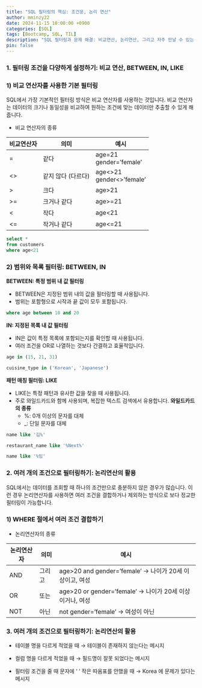 ```yaml
---
title: "SQL 필터링의 핵심: 조건문, 논리 연산"
author: mminzy22
date: 2024-11-15 10:00:00 +0900
categories: [SQL]
tags: [Bootcamp, SQL, TIL]
description: "SQL 필터링과 문제 해결: 비교연산, 논리연산, 그리고 자주 만날 수 있는 에러 메시지"
pin: false
---
```



### 1. 필터링 조건을 다양하게 설정하기: 비교 연산, BETWEEN, IN, LIKE
### 1)  비교 연산자를 사용한 기본 필터링
SQL에서 가장 기본적인 필터링 방식은 비교 연산자를 사용하는 것입니다. 비교 연산자는 데이터의 크기나 동일성을 비교하여 원하는 조건에 맞는 데이터만 추출할 수 있게 해줍니다.

- 비교 연산자의 종류

| 비교연산자 | 의미 | 예시 |
|----------|-----------|------------|
| =      | 같다         | age=21<br>gender=’female’|
| <>     | 같지 않다 (다르다)| age<>21<br>gender<>’female’ |
| >      | 크다         | age>21 |
| >=     | 크거나 같다 | age>=21 |
| <      | 작다         | age<21 |
| <=     | 작거나 같다       | age<=21 |

```sql
select *
from customers
where age<21
```

### 2) 범위와 목록 필터링: BETWEEN, IN
**BETWEEN: 특정 범위 내 값 필터링**
- BETWEEN은 지정된 범위 내의 값을 필터링할 때 사용됩니다.
- 범위는 포함형으로 시작과 끝 값이 모두 포함됩니다.
```sql
where age between 10 and 20
```

**IN: 지정된 목록 내 값 필터링**
- IN은 값이 특정 목록에 포함되는지를 확인할 때 사용됩니다.
- 여러 조건을 OR로 나열하는 것보다 간결하고 효율적입니다.
```sql
age in (15, 21, 31)
```
```sql
cuisine_type in ('Korean', 'Japanese')
```

**패턴 매칭 필터링: LIKE**
- LIKE는 특정 패턴과 유사한 값을 찾을 때 사용됩니다.
- 주로 와일드카드와 함께 사용되며, 복잡한 텍스트 검색에서 유용합니다.
**와일드카드의 종류**
    - %: 0개 이상의 문자를 대체
    - _: 단일 문자를 대체
```sql
name like '김%'
```
```sql
restaurant_name like '%Next%'
```
```sql
name like '%임'
```

### 2. 여러 개의 조건으로 필터링하기: 논리연산의 활용
SQL에서는 데이터를 조회할 때 하나의 조건만으로 충분하지 않은 경우가 많습니다. 이런 경우 논리연산자를 사용하면 여러 조건을 결합하거나 제외하는 방식으로 보다 정교한 필터링이 가능합니다.
### 1)  WHERE 절에서 여러 조건 결합하기

- 논리연산자의 종류

| 논리연산자 | 의미 | 예시 |
|----------|-----------|------------|
| AND| 그리고 | age>20 and gender=’female’ → 나이가 20세 이상이고, 여성|
| OR | 또는   | age>20 or gender=’female’ → 나이가 20세 이상이거나, 여성 |
| NOT| 아닌   | not gender=’female’ → 여성이 아닌  |

### 3. 여러 개의 조건으로 필터링하기: 논리연산의 활용
- 테이블 명을 다르게 적었을 때 → 테이블이 존재하지 않는다는 메시지

- 컬럼 명을 다르게 적었을 때 → 필드명이 잘못 되었다는 메시지

- 필터링 조건을 줄 때 문자에 ‘ ‘ 작은 따옴표를 안했을 때 → Korea 에 문제가 있다는 메시지
